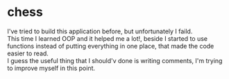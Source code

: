 # chess
I've tried to build this application before, but unfortunately I faild.<br/>
This time I learned OOP and it helped me a lot!, beside I started to use functions instead of putting everything in one place, that made the code easier to read.<br/>
I guess the useful thing that I should'v done is writing comments, I'm trying to improve myself in this point.
